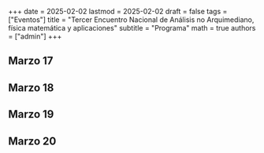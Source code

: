 +++
date      = 2025-02-02
lastmod   = 2025-02-02
draft     = false
tags      = ["Eventos"]
title     = "Tercer Encuentro Nacional de Análisis no Arquimediano, física matemática y aplicaciones"
subtitle  = "Programa"
math      = true
authors   = ["admin"]
+++

## Marzo 17


## Marzo 18


## Marzo 19


## Marzo 20






